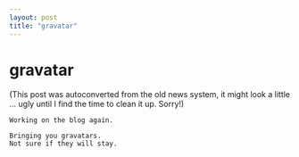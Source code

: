 ```yaml
---
layout: post
title: "gravatar"
---
```

<h1>gravatar</h1>
(This post was autoconverted from the old news system,
it might look a little ... ugly until I find the time
to clean it up.
Sorry!)

    Working on the blog again.
    
    Bringing you gravatars.
    Not sure if they will stay.
    

